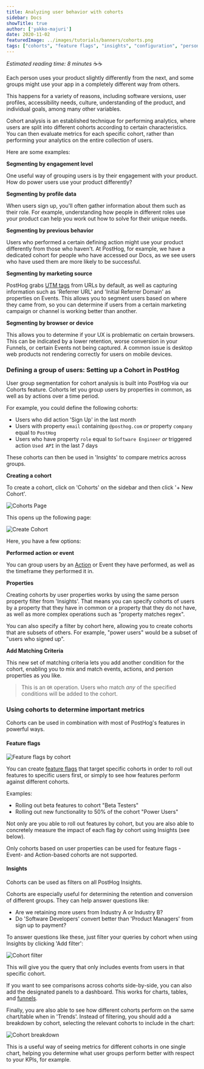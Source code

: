 ```yaml
---
title: Analyzing user behavior with cohorts
sidebar: Docs
showTitle: true
author: ['yakko-majuri']
date: 2020-11-02
featuredImage: ../images/tutorials/banners/cohorts.png
tags: ["cohorts", "feature flags", "insights", "configuration", "persons"]
---
```


_Estimated reading time: 8 minutes_ ☕☕

Each person uses your product slightly differently from the next, and some groups might use your app in a completely different way from others.

This happens for a variety of reasons, including software versions, user profiles, accessibility needs, culture, understanding of the product, and individual goals, among many other variables.

Cohort analysis is an established technique for performing analytics, where users are split into different cohorts according to certain characteristics. You can then evaluate metrics for each specific cohort, rather than performing your analytics on the entire collection of users.

Here are some examples:

**Segmenting by engagement level**

One useful way of grouping users is by their engagement with your product. How do power users use your product differently? 

**Segmenting by profile data**

When users sign up, you'll often gather information about them such as their role. For example, understanding how people in different roles use your product can help you work out how to solve for their unique needs.

**Segmenting by previous behavior**

Users who performed a certain defining action might use your product differently from those who haven't. At PostHog, for example, we have a dedicated cohort for people who have accessed our Docs, as we see users who have used them are more likely to be successful.

**Segmenting by marketing source**

PostHog grabs [UTM tags](https://en.wikipedia.org/wiki/UTM_parameters) from URLs by default, as well as capturing information such as 'Referrer URL' and 'Initial Referrer Domain' as properties on Events. This allows you to segment users based on where they came from, so you can determine if users from a certain marketing campaign or channel is working better than another.

**Segmenting by browser or device**

This allows you to determine if your UX is problematic on certain browsers. This can be indicated by a lower retention, worse conversion in your Funnels, or certain Events not being captured. A common issue is desktop web products not rendering correctly for users on mobile devices.

### Defining a group of users: Setting up a Cohort in PostHog

User group segmentation for cohort analysis is built into PostHog via our Cohorts feature. Cohorts let you group users by properties in common, as well as by actions over a time period.

For example, you could define the following cohorts:

- Users who did action 'Sign Up' in the last month
- Users with property `email` containing `@posthog.com` _or_ property `company` equal to `PostHog`
- Users who have property `role` equal to `Software Engineer` _or_ triggered action `Used API` in the last 7 days

These cohorts can then be used in 'Insights' to compare metrics across groups. 

**Creating a cohort**

To create a cohort, click on 'Cohorts' on the sidebar and then click '+ New Cohort'. 

![Cohorts Page](../images/tutorials/cohorts/cohorts-page.png)

This opens up the following page:

![Create Cohort](../images/tutorials/cohorts/create-cohort.png)

Here, you have a few options:

**Performed action or event**

You can group users by an [Action](/docs/user-guides/actions) or Event they have performed, as well as the timeframe they performed it in.

**Properties**

Creating cohorts by user properties works by using the same person property filter from 'Insights'. That means you can specify cohorts of users by a property that they have in common or a property that they do not have, as well as more complex operations such as "property matches regex".

You can also specify a filter by cohort here, allowing you to create cohorts that are subsets of others. For example, "power users" would be a subset of "users who signed up".

**Add Matching Criteria**

This new set of matching criteria lets you add another condition for the cohort, enabling you to mix and match events, actions, and person properties as you like. 

> This is an `OR` operation. Users who match _any_ of the specified conditions will be added to the cohort.

### Using cohorts to determine important metrics

Cohorts can be used in combination with most of PostHog's features in powerful ways.

#### Feature flags

![Feature flags by cohort](../images/tutorials/cohorts/feature-flags.png)

You can create [feature flags](/docs/tutorials/feature-flags) that target specific cohorts in order to roll out features to specific users first, or simply to see how features perform against different cohorts. 

Examples:

- Rolling out beta features to cohort "Beta Testers"
- Rolling out new functionality to 50% of the cohort "Power Users"

Not only are you able to roll out features by cohort, but you are also able to concretely measure the impact of each flag _by_ cohort using Insights (see below). 

Only cohorts based on user properties can be used for feature flags - Event- and Action-based cohorts are not supported.

#### Insights

Cohorts can be used as filters on all PostHog Insights.

Cohorts are especially useful for determining the retention and conversion of different groups. They can help answer questions like:

- Are we retaining more users from Industry A or Industry B?
- Do 'Software Developers' convert better than 'Product Managers' from sign up to payment?

To answer questions like these, just filter your queries by cohort when using Insights by clicking 'Add filter':

![Cohort filter](../images/tutorials/cohorts/filter.png)

This will give you the query that only includes events from users in that specific cohort.

If you want to see comparisons across cohorts side-by-side, you can also add the designated panels to a dashboard. This works for charts, tables, and [funnels](/docs/user-guides/funnels).

Finally, you are also able to see how different cohorts perform on the same chart/table when in 'Trends'. Instead of filtering, you should add a breakdown by cohort, selecting the relevant cohorts to include in the chart:

![Cohort breakdown](../images/tutorials/cohorts/trends-breakdown.png)

This is a useful way of seeing metrics for different cohorts in one single chart, helping you determine what user groups perform better with respect to your KPIs, for example.

<NewsletterTutorial compact/>
